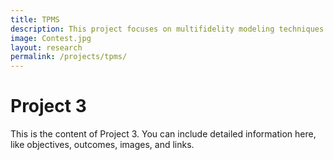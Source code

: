 ```yaml
---
title: TPMS
description: This project focuses on multifidelity modeling techniques to improve accuracy and efficiency in simulations.
image: Contest.jpg
layout: research
permalink: /projects/tpms/
---
```



# Project 3

This is the content of Project 3. You can include detailed information here, like objectives, outcomes, images, and links.